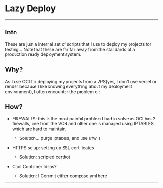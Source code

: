 # Lazy Deploy

---

## Into

These are just a internal set of scripts that I use to deploy my projects for testing...
Note that these are far far away from the standards of a production ready deployment system.

## Why?

As I use OCI for deploying my projects from a VPS(yes, I don't use vercel or render because I like knowing everything about my deployment environment), I often encounter the problem of:

## How?

- FIREWALLS: this is the most painful problem I had to solve as OCI has 2 firewalls, one from the VCN and other one is managed using IPTABLES which are hard to maintain.
    - Solution... purge iptables, and use ufw :)
- HTTPS setup: setting up SSL certificates
    - Solution: scripted certbot

- Cool Container Ideas?
    - Solution: I Commit either compose.yml here

---